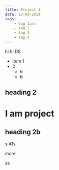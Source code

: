 ```yaml
---
title: Project 1
date: 12-04-2019
tags:
    - tag 1ass
    - tag 2
    - tag 3
    - tag 4
---
```



hi hi 
DS

- item 1
- 2
    - hi
    - hi

## heading 2    

# I am project

## heading 2b

s
A1s

more

as